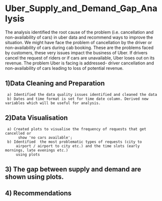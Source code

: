 # Uber_Supply_and_Demand_Gap_Analysis
The analysis identified the root cause of the problem (i.e. cancellation and non-availability of cars) in uber data and recommend ways to improve the situation.
We might have face the problem of cancellation by the driver or non-availability of cars during cab booking. These are the problems faced by customers, these very issues impact the business of Uber. If drivers cancel the request of riders or if cars are unavailable, Uber loses out on its revenue.
The problem Uber is facing is addressed- driver cancellation and non-availability of cars leading to loss of potential revenue.
## 1)Data Cleaning and Preparation
     a) Identified the data quality issues identified and cleaned the data
     b) Dates and time format is set for time date column. Derived new variables which will be useful for analysis.                             
## 2)Data Visualisation 
     a) Created plots to visualise the frequency of requests that get cancelled or
          show 'no cars available'; 
     b) Identified  the most problematic types of requests (city to
         airport / airport to city etc.) and the time slots (early mornings, late evenings etc.)
         using plots
## 3) The gap between supply and demand are shown using plots.
## 4) Recommendations 

